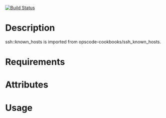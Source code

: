 [![Build Status](https://secure.travis-ci.org/tknetworks-cookbooks/ssh.png)](http://travis-ci.org/tknetworks-cookbooks/ssh)

Description
===========

ssh::known_hosts is imported from opscode-cookbooks/ssh_known_hosts.

Requirements
============

Attributes
==========

Usage
=====

